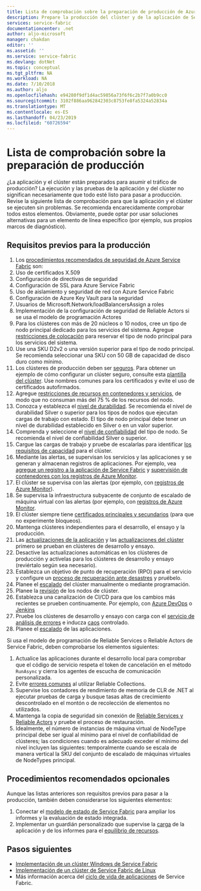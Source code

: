 ```yaml
---
title: Lista de comprobación sobre la preparación de producción de Azure Service Fabric | Microsoft Docs
description: Prepare la producción del clúster y de la aplicación de Service Fabric mediante los procedimientos recomendados.
services: service-fabric
documentationcenter: .net
author: aljo-microsoft
manager: chakdan
editor: ''
ms.assetid: ''
ms.service: service-fabric
ms.devlang: dotNet
ms.topic: conceptual
ms.tgt_pltfrm: NA
ms.workload: NA
ms.date: 7/10/2018
ms.author: aljo
ms.openlocfilehash: e94280f9df1d4ac59856a73f6f6c2b7f7a0b9cc0
ms.sourcegitcommit: 3102f886aa962842303c8753fe8fa5324a52834a
ms.translationtype: MT
ms.contentlocale: es-ES
ms.lasthandoff: 04/23/2019
ms.locfileid: "60726594"
---
```

# <a name="production-readiness-checklist"></a>Lista de comprobación sobre la preparación de producción

¿La aplicación y el clúster están preparados para asumir el tráfico de producción? La ejecución y las pruebas de la aplicación y del clúster no significan necesariamente que todo esté listo para pasar a producción. Revise la siguiente lista de comprobación para que la aplicación y el clúster se ejecuten sin problemas. Se recomienda encarecidamente comprobar todos estos elementos. Obviamente, puede optar por usar soluciones alternativas para un elemento de línea específico (por ejemplo, sus propios marcos de diagnóstico).


## <a name="pre-requisites-for-production"></a>Requisitos previos para la producción
1. Los [procedimientos recomendados de seguridad de Azure Service Fabric](https://docs.microsoft.com/azure/security/azure-service-fabric-security-best-practices) son: 
1. Uso de certificados X.509
1. Configuración de directivas de seguridad
1. Configuración de SSL para Azure Service Fabric
1. Uso de aislamiento y seguridad de red con Azure Service Fabric
1. Configuración de Azure Key Vault para la seguridad
1. Usuarios de Microsoft.Network/loadBalancersAssign a roles
1. Implementación de la configuración de seguridad de Reliable Actors si se usa el modelo de programación Actores
1. Para los clústeres con más de 20 núcleos o 10 nodos, cree un tipo de nodo principal dedicado para los servicios del sistema. Agregue [restricciones de colocación](service-fabric-cluster-resource-manager-advanced-placement-rules-placement-policies.md) para reservar el tipo de nodo principal para los servicios del sistema.
1. Use una SKU D2v2 o una versión superior para el tipo de nodo principal. Se recomienda seleccionar una SKU con 50 GB de capacidad de disco duro como mínimo.
1. Los clústeres de producción deben ser [seguros](service-fabric-cluster-security.md). Para obtener un ejemplo de cómo configurar un clúster seguro, consulte esta [plantilla del clúster](https://github.com/Azure-Samples/service-fabric-cluster-templates/tree/master/7-VM-Windows-3-NodeTypes-Secure-NSG). Use nombres comunes para los certificados y evite el uso de certificados autofirmados.
1. Agregue [restricciones de recursos en contenedores y servicios](service-fabric-resource-governance.md), de modo que no consuman más del 75 % de los recursos del nodo. 
1. Conozca y establezca el [nivel de durabilidad](service-fabric-cluster-capacity.md#the-durability-characteristics-of-the-cluster). Se recomienda el nivel de durabilidad Silver o superior para los tipos de nodos que ejecutan cargas de trabajo con estado. El tipo de nodo principal debe tener un nivel de durabilidad establecido en Silver o en un valor superior.
1. Comprenda y seleccione el [nivel de confiabilidad](service-fabric-cluster-capacity.md#the-reliability-characteristics-of-the-cluster) del tipo de nodo. Se recomienda el nivel de confiabilidad Silver o superior.
1. Cargue las cargas de trabajo y pruebe de escalarlas para identificar [los requisitos de capacidad](service-fabric-cluster-capacity.md) para el clúster. 
1. Mediante las alertas, se supervisan los servicios y las aplicaciones y se generan y almacenan registros de aplicaciones. Por ejemplo, vea [agregue un registro a la aplicación de Service Fabric](service-fabric-how-to-diagnostics-log.md) y [supervisión de contenedores con los registros de Azure Monitor](service-fabric-diagnostics-oms-containers.md).
1. El clúster se supervisa con las alertas (por ejemplo, con [registros de Azure Monitor](service-fabric-diagnostics-event-analysis-oms.md)). 
1. Se supervisa la infraestructura subyacente de conjunto de escalado de máquina virtual con las alertas (por ejemplo, con [registros de Azure Monitor](service-fabric-diagnostics-oms-agent.md).
1. El clúster siempre tiene [certificados principales y secundarios](service-fabric-cluster-security-update-certs-azure.md) (para que no experimente bloqueos).
1. Mantenga clústeres independientes para el desarrollo, el ensayo y la producción. 
1. Las [actualizaciones de la aplicación](service-fabric-application-upgrade.md) y las [actualizaciones del clúster](service-fabric-tutorial-upgrade-cluster.md) primero se prueban en clústeres de desarrollo y ensayo. 
1. Desactive las actualizaciones automáticas en los clústeres de producción y actívelas para los clústeres de desarrollo y ensayo (reviértalo según sea necesario). 
1. Establezca un objetivo de punto de recuperación (RPO) para el servicio y configure un [proceso de recuperación ante desastres](service-fabric-disaster-recovery.md) y pruébelo.
1. Planee el [escalado](service-fabric-cluster-scaling.md) del clúster manualmente o mediante programación.
1. Planee la [revisión](service-fabric-patch-orchestration-application.md) de los nodos de clúster. 
1. Establezca una canalización de CI/CD para que los cambios más recientes se prueben continuamente. Por ejemplo, con [Azure DevOps](service-fabric-tutorial-deploy-app-with-cicd-vsts.md) o [Jenkins](service-fabric-cicd-your-linux-applications-with-jenkins.md)
1. Pruebe los clústeres de desarrollo y ensayo con carga con el [servicio de análisis de errores](service-fabric-testability-overview.md) e inducza [caos](service-fabric-controlled-chaos.md) controlado. 
1. Planee el [escalado](service-fabric-concepts-scalability.md) de las aplicaciones. 


Si usa el modelo de programación de Reliable Services o Reliable Actors de Service Fabric, deben comprobarse los elementos siguientes:
1. Actualice las aplicaciones durante el desarrollo local para comprobar que el código de servicio respeta el token de cancelación en el método `RunAsync` y cierra los agentes de escucha de comunicación personalizada.
1. Evite [errores comunes](service-fabric-work-with-reliable-collections.md) al utilizar Reliable Collections.
1. Supervise los contadores de rendimiento de memoria de CLR de .NET al ejecutar pruebas de carga y busque tasas altas de crecimiento descontrolado en el montón o de recolección de elementos no utilizados.
1. Mantenga la copia de seguridad sin conexión de [Reliable Services y Reliable Actors](service-fabric-reliable-services-backup-restore.md) y pruebe el proceso de restauración.
1. Idealmente, el número de instancias de máquina virtual de NodeType principal debe ser igual al mínimo para el nivel de confiabilidad de clústeres; las condiciones cuando es adecuado exceder el mínimo del nivel incluyen las siguientes: temporalmente cuando se escala de manera vertical la SKU del conjunto de escalado de máquinas virtuales de NodeTypes principal.

## <a name="optional-best-practices"></a>Procedimientos recomendados opcionales

Aunque las listas anteriores son requisitos previos para pasar a la producción, también deben considerarse los siguientes elementos:
1. Conectar el [modelo de estado de Service Fabric](service-fabric-health-introduction.md) para ampliar los informes y la evaluación de estado integrada.
1. Implementar un guardián personalizado que supervise la [carga](service-fabric-cluster-resource-manager-metrics.md) de la aplicación y de los informes para el [equilibrio de recursos](service-fabric-cluster-resource-manager-balancing.md). 


## <a name="next-steps"></a>Pasos siguientes
* [Implementación de un clúster Windows de Service Fabric](service-fabric-tutorial-create-vnet-and-windows-cluster.md)
* [Implementación de un clúster de Service Fabric de Linux](service-fabric-tutorial-create-vnet-and-linux-cluster.md)
* Más información acerca del [ciclo de vida de aplicaciones](service-fabric-application-lifecycle.md) de Service Fabric.
